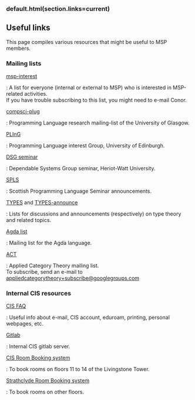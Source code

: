 ### default.html(section.links=current)

Useful links
------------

This page compiles various resources that might be useful to MSP members.

### Mailing lists

[msp-interest](https://lists.cis.strath.ac.uk/mailman/listinfo/msp-interest)

: A list for everyone (internal or external to MSP) who is interested in MSP-related activities.  
  If you have trouble subscribing to this list, you might need to e-mail Conor.

[compsci-plug](http://www.dcs.gla.ac.uk/plug/)

: Programming Language research mailing-list of the University of Glasgow.

[PLInG](http://wcms.inf.ed.ac.uk/lfcs/research/groups-and-projects/pl/programming-languages-interest-group)

: Programming Language interest Group, University of Edinburgh.

[DSG seminar](http://www.macs.hw.ac.uk/~dsg/wp/)

: Dependable Systems Group seminar, Heriot-Watt University.

[SPLS](http://www.dcs.gla.ac.uk/research/spls/)

: Scottish Programming Language Seminar announcements.

[TYPES](https://lists.seas.upenn.edu/mailman/listinfo/types-list) and [TYPES-announce](https://lists.seas.upenn.edu/mailman/listinfo/types-announce)

: Lists for discussions and announcements (respectively) on type theory and related topics.

[Agda list](https://lists.chalmers.se/mailman/listinfo/agda)

: Mailing list for the Agda language.

[ACT](https://groups.google.com/forum/#!forum/appliedcategorytheory)

: Applied Category Theory mailing list.  
  To subscribe, send an e-mail to [appliedcategorytheory+subscribe@googlegroups.com](mailto:appliedcategorytheory+subscribe@googlegroups.com)

### Internal CIS resources

[CIS FAQ](https://local.cis.strath.ac.uk/wp/systems-support/itfaq/)

: Useful info about e-mail, CIS account, eduroam, printing, personal webpages, etc.

[Gitlab](https://gitlab.cis.strath.ac.uk/users/sign_in)

: Internal CIS gitlab server.

[CIS Room Booking system](https://map.cis.strath.ac.uk/bookings/?area=2)

: To book rooms on floors 11 to 14 of the Livingstone Tower.

[Strathclyde Room Booking system](https://cts.strath.ac.uk/Scientia/Live1920wrb/Login.aspx)

: To book rooms on other floors.
